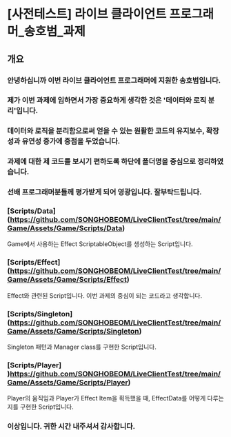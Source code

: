 # [사전테스트] 라이브 클라이언트 프로그래머_송호범_과제
## 개요

### 안녕하십니까 이번 라이브 클라이언트 프로그래머에 지원한 송호범입니다.
### 제가 이번 과제에 임하면서 가장 중요하게 생각한 것은 '데이터와 로직 분리'입니다.
### 데이터와 로직을 분리함으로써 얻을 수 있는 원활한 코드의 유지보수, 확장성과 유연성 증가에 중점을 두었습니다.
### 과제에 대한 제 코드를 보시기 편하도록 하단에 폴더명을 중심으로 정리하였습니다.
### 선배 프로그래머분들께 평가받게 되어 영광입니다. 잘부탁드립니다.

### [Scripts/Data] (https://github.com/SONGHOBEOM/LiveClientTest/tree/main/Game/Assets/Game/Scripts/Data)
Game에서 사용하는 Effect ScriptableObject를 생성하는 Script입니다.

### [Scripts/Effect] (https://github.com/SONGHOBEOM/LiveClientTest/tree/main/Game/Assets/Game/Scripts/Effect)
Effect와 관련된 Script입니다. 이번 과제의 중심이 되는 코드라고 생각합니다.

### [Scripts/Singleton] (https://github.com/SONGHOBEOM/LiveClientTest/tree/main/Game/Assets/Game/Scripts/Singleton)
Singleton 패턴과 Manager class를 구현한 Script입니다.

### [Scripts/Player] )https://github.com/SONGHOBEOM/LiveClientTest/tree/main/Game/Assets/Game/Scripts/Player)
Player의 움직임과 Player가 Effect Item을 획득했을 때, EffectData를 어떻게 다루는지를 구현한 Script입니다.


### 이상입니다. 귀한 시간 내주셔서 감사합니다.
